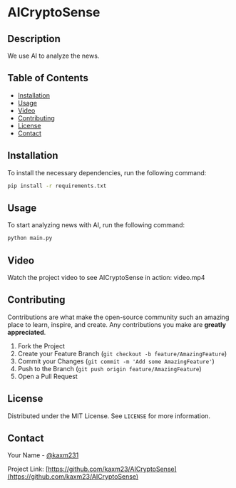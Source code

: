 # AICryptoSense

## Description
We use AI to analyze the news.

## Table of Contents
- [Installation](#installation)
- [Usage](#usage)
- [Video](#video)
- [Contributing](#contributing)
- [License](#license)
- [Contact](#contact)

## Installation
To install the necessary dependencies, run the following command:
```bash
pip install -r requirements.txt
```

## Usage
To start analyzing news with AI, run the following command:
```bash
python main.py
```

## Video
Watch the project video to see AICryptoSense in action:
video.mp4
## Contributing
Contributions are what make the open-source community such an amazing place to learn, inspire, and create. Any contributions you make are **greatly appreciated**.

1. Fork the Project
2. Create your Feature Branch (`git checkout -b feature/AmazingFeature`)
3. Commit your Changes (`git commit -m 'Add some AmazingFeature'`)
4. Push to the Branch (`git push origin feature/AmazingFeature`)
5. Open a Pull Request

## License
Distributed under the MIT License. See `LICENSE` for more information.

## Contact
Your Name - [@kaxm231](https://x.com/kaxm231)

Project Link: [https://github.com/kaxm23/AICryptoSense](https://github.com/kaxm23/AICryptoSense)
